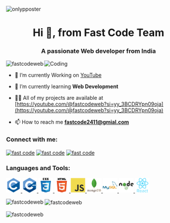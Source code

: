 ![onlypposter](https://github.com/user-attachments/assets/9c9b87af-7660-4f3d-8308-72536ddea8c3)
<h1 align="center">Hi 👋, from Fast Code Team </h1>

<h3 align="center">A passionate Web developer from India</h3>

<img align="right" alt="Coding" width="400" src="https://github.com/user-attachments/assets/b48fa5e4-f7cf-404e-a96b-8f03619edc42"  >

<p align="left"> <img src="https://komarev.com/ghpvc/?username=fastcodeweb&label=Profile%20views&color=0e75b6&style=flat" alt="fastcodeweb" /> </p>

- 🔭 I’m currently Working on [ YouTube](https://youtube.com/@fastcodeweb?si=yy_3BCDRYpn09oja)

- 🌱 I’m currently learning **Web Development**

- 👨‍💻 All of my projects are available at [https://youtube.com/@fastcodeweb?si=yy_3BCDRYpn09oja](https://youtube.com/@fastcodeweb?si=yy_3BCDRYpn09oja)

- 📫 How to reach me **fastcode2411@gmial.com**

<h3 align="left">Connect with me:</h3>
<p align="left">
<a href="https://fb.com/fast code" target="blank"><img align="center" src="https://raw.githubusercontent.com/rahuldkjain/github-profile-readme-generator/master/src/images/icons/Social/facebook.svg" alt="fast code" height="30" width="40" /></a>
<a href="https://instagram.com/fast code" target="blank"><img align="center" src="https://raw.githubusercontent.com/rahuldkjain/github-profile-readme-generator/master/src/images/icons/Social/instagram.svg" alt="fast code" height="30" width="40" /></a>
<a href="https://www.youtube.com/c/fast code" target="blank"><img align="center" src="https://raw.githubusercontent.com/rahuldkjain/github-profile-readme-generator/master/src/images/icons/Social/youtube.svg" alt="fast code" height="30" width="40" /></a>
</p>

<h3 align="left">Languages and Tools:</h3>
<p align="left"> <a href="https://www.cprogramming.com/" target="_blank" rel="noreferrer"> <img src="https://raw.githubusercontent.com/devicons/devicon/master/icons/c/c-original.svg" alt="c" width="40" height="40"/> </a> <a href="https://www.w3schools.com/cpp/" target="_blank" rel="noreferrer"> <img src="https://raw.githubusercontent.com/devicons/devicon/master/icons/cplusplus/cplusplus-original.svg" alt="cplusplus" width="40" height="40"/> </a> <a href="https://www.w3schools.com/css/" target="_blank" rel="noreferrer"> <img src="https://raw.githubusercontent.com/devicons/devicon/master/icons/css3/css3-original-wordmark.svg" alt="css3" width="40" height="40"/> </a> <a href="https://www.w3.org/html/" target="_blank" rel="noreferrer"> <img src="https://raw.githubusercontent.com/devicons/devicon/master/icons/html5/html5-original-wordmark.svg" alt="html5" width="40" height="40"/> </a> <a href="https://developer.mozilla.org/en-US/docs/Web/JavaScript" target="_blank" rel="noreferrer"> <img src="https://raw.githubusercontent.com/devicons/devicon/master/icons/javascript/javascript-original.svg" alt="javascript" width="40" height="40"/> </a> <a href="https://www.mongodb.com/" target="_blank" rel="noreferrer"> <img src="https://raw.githubusercontent.com/devicons/devicon/master/icons/mongodb/mongodb-original-wordmark.svg" alt="mongodb" width="40" height="40"/> </a> <a href="https://www.mysql.com/" target="_blank" rel="noreferrer"> <img src="https://raw.githubusercontent.com/devicons/devicon/master/icons/mysql/mysql-original-wordmark.svg" alt="mysql" width="40" height="40"/> </a> <a href="https://nodejs.org" target="_blank" rel="noreferrer"> <img src="https://raw.githubusercontent.com/devicons/devicon/master/icons/nodejs/nodejs-original-wordmark.svg" alt="nodejs" width="40" height="40"/> </a> <a href="https://reactjs.org/" target="_blank" rel="noreferrer"> <img src="https://raw.githubusercontent.com/devicons/devicon/master/icons/react/react-original-wordmark.svg" alt="react" width="40" height="40"/> </a> </p>

<p><img align="left" src="https://github-readme-stats.vercel.app/api/top-langs?username=fastcodeweb&show_icons=true&locale=en&layout=compact" alt="fastcodeweb" /></p>

<p>&nbsp;<img align="center" src="https://github-readme-stats.vercel.app/api?username=fastcodeweb&show_icons=true&locale=en" alt="fastcodeweb" /></p>

<p><img align="center" src="https://github-readme-streak-stats.herokuapp.com/?user=fastcodeweb&" alt="fastcodeweb" /></p>
